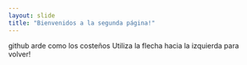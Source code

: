 ```yaml
---
layout: slide
title: "Bienvenidos a la segunda página!"
---
```

github arde como los costeños
Utiliza la flecha hacia la izquierda para volver!
